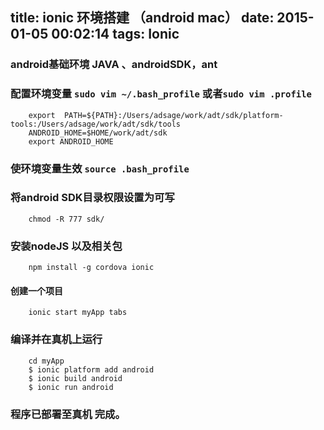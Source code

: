 title: ionic 环境搭建 （android mac）
date: 2015-01-05 00:02:14
tags: Ionic
---

### android基础环境 JAVA 、androidSDK，ant 

### 配置环境变量 `sudo vim ~/.bash_profile` 或者`sudo vim .profile `

		export  PATH=${PATH}:/Users/adsage/work/adt/sdk/platform-tools:/Users/adsage/work/adt/sdk/tools
		ANDROID_HOME=$HOME/work/adt/sdk
		export ANDROID_HOME

### 使环境变量生效 `source .bash_profile`

### 将android SDK目录权限设置为可写 

		chmod -R 777 sdk/

### 安装nodeJS 以及相关包

		npm install -g cordova ionic

#### 创建一个项目 

		ionic start myApp tabs

### 编译并在真机上运行

		cd myApp
		$ ionic platform add android
		$ ionic build android
		$ ionic run android 

### 程序已部署至真机 完成。

